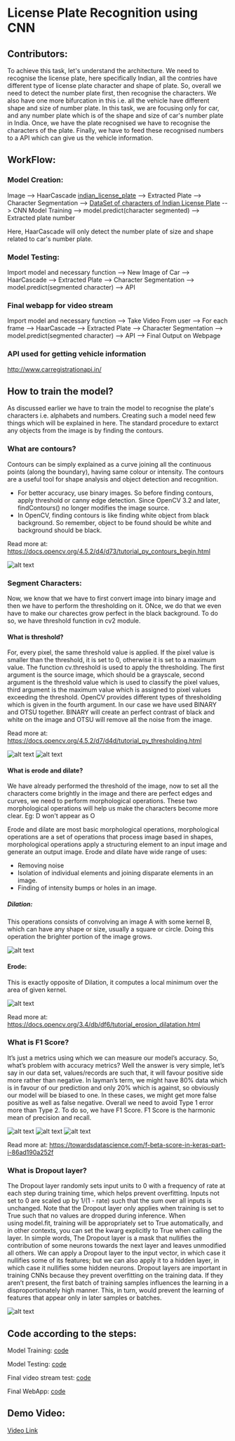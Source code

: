 # License Plate Recognition using CNN

## Contributors:

To achieve this task, let's understand the architecture. We need to recognise the license plate, here specifically Indian, all the contries have different type of license plate character and shape of plate.
So, overall we need to detect the number plate first, then recognise the characters. We also have one more bifurcation in this i.e. all the vehicle have different shape and size of number plate.
In this task, we are focusing only for car, and any number plate which is of the shape and size of car's number plate in India. Once, we have the plate recognised we have to recognise the characters of the plate.
Finally, we have to feed these recognised numbers to a API which can give us the vehicle information.

## WorkFlow:

### Model Creation:

Image --> HaarCascade [indian_license_plate](https://github.com/AnonMrNone/indian_licenseplate_recognition/blob/master/indian_license_plate.xml) --> Extracted Plate --> Character Segmentation --> [DataSet of characters of Indian License Plate](https://github.com/AnonMrNone/indian_licenseplate_recognition/tree/master/data/data) --> CNN Model Training --> model.predict(character segmented) --> Extracted plate number

Here, HaarCascade will only detect the number plate of size and shape related to car's number plate.

### Model Testing:

Import model and necessary function --> New Image of Car --> HaarCascade --> Extracted Plate --> Character Segmentation --> model.predict(segmented character) --> API

### Final webapp for video stream

Import model and necessary function --> Take Video From user --> For each frame --> HaarCascade --> Extracted Plate --> Character Segmentation --> model.predict(segmented character) --> API --> Final Output on Webpage

### API used for getting vehicle information

http://www.carregistrationapi.in/

## How to train the model?

As discussed earlier we have to train the model to recognise the plate's characters i.e. alphabets and numbers. Creating such a model need few things which will be explained in here.
The standard procedure to extarct any objects from the image is by finding the contours.

### What are contours?

Contours can be simply explained as a curve joining all the continuous points (along the boundary), having same colour or intensity. The contours are a useful tool for shape analysis and object detection and recognition.
* For better accuracy, use binary images. So before finding contours, apply threshold or canny edge detection. Since OpenCV 3.2 and later, findContours() no longer modifies the image source.
* In OpenCV, finding contours is like finding white object from black background. So remember, object to be found should be white and background should be black.

Read more at: https://docs.opencv.org/4.5.2/d4/d73/tutorial_py_contours_begin.html

![alt text](https://github.com/AnonMrNone/indian_licenseplate_recognition/blob/master/readme_images/What%20are%20contours.png)

### Segment Characters:

Now, we know that we have to first convert image into binary image and then we have to perform the thresholding on it. ONce, we do that we even have to make our charectes grow perfect in the black background.
To do so, we have threshold function in cv2 module.

#### What is threshold?

For, every pixel, the same threshold value is applied. If the pixel value is smaller than the threshold, it is set to 0, otherwise it is set to a maximum value. The function cv.threshold is used to apply the thresholding. The first argument is the source image, which should be a grayscale, second argument is the threshold value which is used to classify the pixel values, third argument is the maximum value which is assigned to pixel values exceeding the threshold. OpenCV provides different types of thresholding which is given in the fourth argument.
In our case we have used BINARY and OTSU together. BINARY will create an perfect contrast of black and white on the image and OTSU will remove all the noise from the image.

Read more at: https://docs.opencv.org/4.5.2/d7/d4d/tutorial_py_thresholding.html

![alt text](https://github.com/AnonMrNone/indian_licenseplate_recognition/blob/master/readme_images/Binary.png)
![alt text](https://github.com/AnonMrNone/indian_licenseplate_recognition/blob/master/readme_images/otsu.png)

#### What is erode and dilate?

We have already performed the threshold of the image, now to set all the characters come brightly in the image and there are perfect edges and curves, we need to perform morphological operations.
These two morphological operations will help us make the characters become more clear. Eg: D won't appear as O 

Erode and dilate are most basic morphological operations, morphological operations are a set of operations that process image based in shapes, morphological operations apply a structuring element to an input image and generate an output image. Erode and dilate have wide range of uses:
* Removing noise
* Isolation of individual elements and joining disparate elements in an image.
* Finding of intensity bumps or holes in an image.

##### Dilation:

This operations consists of convolving an image A with some kernel B, which can have any shape or size, usually a square or circle.
Doing this operation the brighter portion of the image grows.

![alt text](https://github.com/AnonMrNone/indian_licenseplate_recognition/blob/master/readme_images/dilate.png)

#### Erode:

This is exactly opposite of Dilation, it computes a local minimum over the area of given kernel.

![alt text](https://github.com/AnonMrNone/indian_licenseplate_recognition/blob/master/readme_images/erode.png)

Read more at: https://docs.opencv.org/3.4/db/df6/tutorial_erosion_dilatation.html

### What is F1 Score?

It’s just a metrics using which we can measure our model’s accuracy. So, what’s problem with accuracy metrics? Well the answer is very simple, let’s say in our data set, values/records are such that, it will favour positive side more rather than negative. In layman’s term, we might have 80% data which is in favour of our prediction and only 20% which is against, so obviously our model will be biased to one. In these cases, we might get more false positive as well as false negative. Overall we need to avoid Type 1 error more than Type 2. To do so, we have F1 Score. F1 Score is the harmonic mean of precision and recall.

![alt text](https://github.com/AnonMrNone/indian_licenseplate_recognition/blob/master/readme_images/precision_recall.png)
![alt text](https://github.com/AnonMrNone/indian_licenseplate_recognition/blob/master/readme_images/f1score.png)
![alt text](https://github.com/AnonMrNone/indian_licenseplate_recognition/blob/master/readme_images/f1beta.png)

Read more at: https://towardsdatascience.com/f-beta-score-in-keras-part-i-86ad190a252f

### What is Dropout layer?

The Dropout layer randomly sets input units to 0 with a frequency of rate at each step during training time, which helps prevent overfitting. Inputs not set to 0 are scaled up by 1/(1 - rate) such that the sum over all inputs is unchanged.
Note that the Dropout layer only applies when training is set to True such that no values are dropped during inference. When using model.fit, training will be appropriately set to True automatically, and in other contexts, you can set the kwarg explicitly to True when calling the layer.
In simple words, The Dropout layer is a mask that nullifies the contribution of some neurons towards the next layer and leaves unmodified all others. We can apply a Dropout layer to the input vector, in which case it nullifies some of its features; but we can also apply it to a hidden layer, in which case it nullifies some hidden neurons.
Dropout layers are important in training CNNs because they prevent overfitting on the training data. If they aren’t present, the first batch of training samples influences the learning in a disproportionately high manner. This, in turn, would prevent the learning of features that appear only in later samples or batches.

![alt text](https://github.com/AnonMrNone/indian_licenseplate_recognition/blob/master/readme_images/droupout.png)

## Code according to the steps:

Model Training: [code](https://github.com/AnonMrNone/indian_licenseplate_recognition/blob/master/license_recognition.ipynb)

Model Testing: [code](https://github.com/AnonMrNone/indian_licenseplate_recognition/blob/master/testing_of_model.ipynb)

Final video stream test: [code](https://github.com/AnonMrNone/indian_licenseplate_recognition/blob/master/testing_of_model_video_live_stream.ipynb)

Final WebApp: [code](https://github.com/AnonMrNone/indian_licenseplate_recognition/tree/master/license-webapp)

## Demo Video:

[Video Link](https://github.com/AnonMrNone/indian_licenseplate_recognition/blob/master/license-webapp/Demo-Video.mp4)
